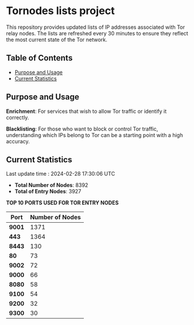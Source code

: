 # Tornodes lists project

This repository provides updated lists of IP addresses associated with Tor relay nodes. The lists are refreshed every 30 minutes to ensure they reflect the most current state of the Tor network.

## Table of Contents

- [Purpose and Usage](#purpose-and-usage)
- [Current Statistics](#current-statistics)


## Purpose and Usage

**Enrichment**: For services that wish to allow Tor traffic or identify it correctly.

**Blacklisting**: For those who want to block or control Tor traffic, understanding which IPs belong to Tor can be a starting point with a high accuracy.

## Current Statistics

Last update time : 2024-02-28 17:30:06 UTC

- **Total Number of Nodes**: 8392
- **Total of Entry Nodes**: 3927

**TOP 10 PORTS USED FOR TOR ENTRY NODES**

| **Port** | **Number of Nodes** |
|------|-----------------|
| **9001**   | 1371  |
| **443**   | 1364  |
| **8443**   | 130  |
| **80**   | 73  |
| **9002**   | 72  |
| **9000**   | 66  |
| **8080**   | 58  |
| **9100**   | 54  |
| **9200**   | 32  |
| **9300**   | 30  |

